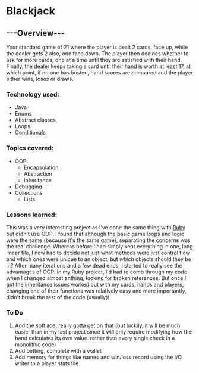 # Blackjack

## ---Overview---
Your standard game of 21 where the player is dealt 2 cards, face up, while the dealer gets 2 also, one face down. The player then decides whether to ask for more cards, one at a time until they are satisfied with their hand. Finally, the dealer keeps taking a card until their hand is worth at least 17, at which point, if no one has busted, hand scores are compared and the player either wins, loses or draws.

### Technology used:
* Java
* Enums
* Abstract classes
* Loops
* Conditionals

### Topics covered:
* OOP:
  * Encapsulation
  * Abstraction
  * Inheritance
* Debugging
* Collections
  * Lists

### Lessons learned:
This was a very interesting project as I've done the same thing with [Ruby](https://github.com/mklagassey/Launch-School/tree/master/RB101/lesson_6) but didn't use OOP. I found that although the basic game loops and logic were the same (because it's the same game), separating the concerns was the real challenge. Whereas before I had simply kept everything in one, long linear file, I now had to decide not just what methods were just control flow and which ones were unique to an object, but *which* objects should they be in? After many iterations and a few dead ends, I started to really see the advantages of OOP. In my Ruby project, I'd had to comb through my code when I changed almost anthing, looking for broken references. But once I got the inheritance issues worked out with my cards, hands and players, changing one of their functions was relatively easy and more importantly, didn't break the rest of the code (usually)!


### To Do
1) Add the soft ace, really gotta get on that (but luckily, it will be much easier than in my last project since it will only require modifying how the hand calculates its own value. rather than every single check in a monolithic code)
2) Add betting, complete with a wallet
3) Add memory for things like names and win/loss record using the I/O writer to a player stats file
